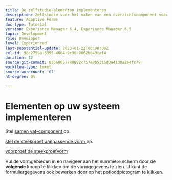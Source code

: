 ```yaml
---
title: De zelfstudie-elementen implementeren
description: Zelfstudie voor het maken van een overzichtscomponent voor het controleren van formuliergegevens voordat deze worden verzonden.
feature: Adaptive Forms
doc-type: Tutorial
version: Experience Manager 6.4, Experience Manager 6.5
topic: Development
role: Developer
level: Experienced
last-substantial-update: 2023-01-22T00:00:00Z
exl-id: 98c2759a-6995-4664-9c96-9062b049caf4
duration: 12
source-git-commit: 03b68057748892c757e0b5315d3a41d0a2e4fc79
workflow-type: tm+mt
source-wordcount: '67'
ht-degree: 0%

---
```


# Elementen op uw systeem implementeren

Stel [ samen vat-component ](assets/summarize-component.zip) op.

[ stel de steekproef aanpassende vorm ](assets/sample-adaptive-form.zip) op.

[ voorproef de steekproefvorm ](http://localhost:4502/content/dam/formsanddocuments/testsummary/jcr:content?wcmmode=disabled)

Vul de vormgebieden in en navigeer aan het summiere scherm door de **volgende** knoop te klikken om de vormgegevens te zien. U kunt de formuliergegevens ook bewerken door op het potloodpictogram te klikken.
